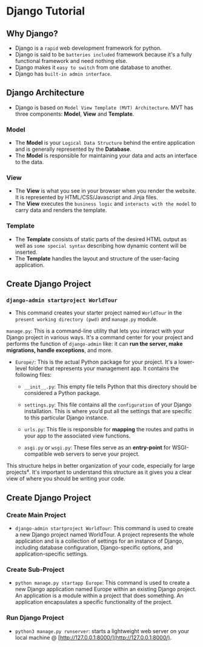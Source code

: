 # Django Tutorial

## Why Django?
* Django is a `rapid` web development framework for python.
* Django is said to be `batteries included` framework because it's a fully functional framework and need nothing else.
* Django makes it `easy to switch` from one database to another.
* Django has `built-in admin interface`.

## Django Architecture
* Django is based on `Model View Template (MVT) Architecture`. MVT has three components: **Model**, **View** and **Template**.

### Model
* The **Model** is your `Logical Data Structure` behind the entire application and is generally represented by the **Database**.
* The **Model** is responsible for maintaining your data and acts an interface to the data.

### View
* The **View** is what you see in your browser when you render the website. It is represented by HTML/CSS/Javascript and Jinja files. 
* The **View** executes the `business logic` and `interacts with the model` to carry data and renders the template.

### Template
* The **Template** consists of static parts of the desired HTML output as well as `some special syntax` describing how dynamic content will be inserted. 
* The **Template** handles the layout and structure of the user-facing application.

## Create Django Project
### `django-admin startproject WorldTour`
* This command creates your starter project named `WorldTour` in the `present working directory (pwd)` and `manage.py` module.

 `manage.py`: This is a command-line utility that lets you interact with your Django project in various ways. It's a command center for your project and performs the function of `django-admin` like: it can **run the server, make migrations, handle exceptions**, and more.

- `Europe/`: This is the actual Python package for your project. It's a lower-level folder that represents your management app. It contains the following files:

    - `__init__.py`: This empty file tells Python that this directory should be considered a Python package.

    - `settings.py`: This file contains all the `configuration` of your Django installation. This is where you’d put all the settings that are specific to this particular Django instance.

    - `urls.py`: This file is responsible for **mapping** the routes and paths in your app to the associated view functions.

    - `asgi.py` or `wsgi.py`: These files serve as an **entry-point** for WSGI-compatible web servers to serve your project.

This structure helps in better organization of your code, especially for large projects⁴. It's important to understand this structure as it gives you a clear view of where you should be writing your code.

## Create Django Project

### Create Main Project
* `django-admin startproject WorldTour`: This command is used to create a new Django project named WorldTour. A project represents the whole application and is a collection of settings for an instance of Django, including database configuration, Django-specific options, and application-specific settings.

### Create Sub-Project
* `python manage.py startapp Europe`: This command is used to create a new Django application named Europe within an existing Django project. An application is a module within a project that does something. An application encapsulates a specific functionality of the project.

### Run Django Project
* `python3 manage.py runserver`: starts a lightweight web server on your local machine @ [http://127.0.0.1:8000/](http://127.0.0.1:8000/).

